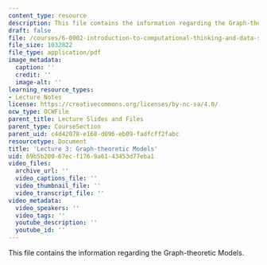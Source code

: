 ```yaml
---
content_type: resource
description: This file contains the information regarding the Graph-theoretic Models.
draft: false
file: /courses/6-0002-introduction-to-computational-thinking-and-data-science-fall-2016/69b5b28067ecf1769a6143453d77eba1_MIT6_0002F16_lec3.pdf
file_size: 1032822
file_type: application/pdf
image_metadata:
  caption: ''
  credit: ''
  image-alt: ''
learning_resource_types:
- Lecture Notes
license: https://creativecommons.org/licenses/by-nc-sa/4.0/
ocw_type: OCWFile
parent_title: Lecture Slides and Files
parent_type: CourseSection
parent_uid: c4d42078-e168-d096-eb09-fadfcff2fabc
resourcetype: Document
title: 'Lecture 3: Graph-theoretic Models'
uid: 69b5b280-67ec-f176-9a61-43453d77eba1
video_files:
  archive_url: ''
  video_captions_file: ''
  video_thumbnail_file: ''
  video_transcript_file: ''
video_metadata:
  video_speakers: ''
  video_tags: ''
  youtube_description: ''
  youtube_id: ''
---
```

This file contains the information regarding the Graph-theoretic Models.
